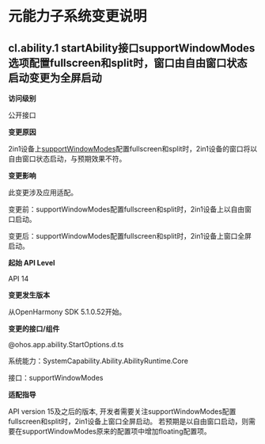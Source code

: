 # 元能力子系统变更说明

## cl.ability.1 startAbility接口supportWindowModes选项配置fullscreen和split时，窗口由自由窗口状态启动变更为全屏启动

**访问级别**

公开接口

**变更原因**

2in1设备上[supportWindowModes](../../../application-dev/reference/apis-ability-kit/js-apis-app-ability-startOptions.md)配置fullscreen和split时，2in1设备的窗口将以自由窗口状态启动，与预期效果不符。

**变更影响**

此变更涉及应用适配。

变更前：supportWindowModes配置fullscreen和split时，2in1设备上以自由窗口启动。

变更后：supportWindowModes配置fullscreen和split时，2in1设备上窗口全屏启动。


**起始 API Level**

API 14

**变更发生版本**

从OpenHarmony SDK 5.1.0.52开始。

**变更的接口/组件**

@ohos.app.ability.StartOptions.d.ts

系统能力：SystemCapability.Ability.AbilityRuntime.Core

接口：supportWindowModes

**适配指导**

API version 15及之后的版本, 开发者需要关注supportWindowModes配置fullscreen和split时，2in1设备上窗口全屏启动。
若预期是以自由窗口启动，则需要在supportWindowModes原来的配置项中增加floating配置项。
